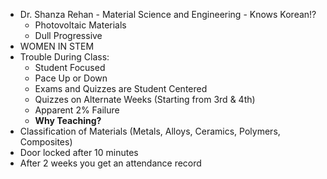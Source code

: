 - Dr. Shanza Rehan - Material Science and Engineering - Knows Korean!?
	- Photovoltaic Materials 
	- Dull Progressive
- WOMEN IN STEM
- Trouble During Class:
	- Student Focused
	- Pace Up or Down
	- Exams and Quizzes are Student Centered
	- Quizzes on Alternate Weeks (Starting from 3rd & 4th)
	- Apparent 2% Failure 
	- **Why Teaching?**
- Classification of Materials (Metals, Alloys, Ceramics, Polymers, Composites)
- Door locked after 10 minutes
- After 2 weeks you get an attendance record